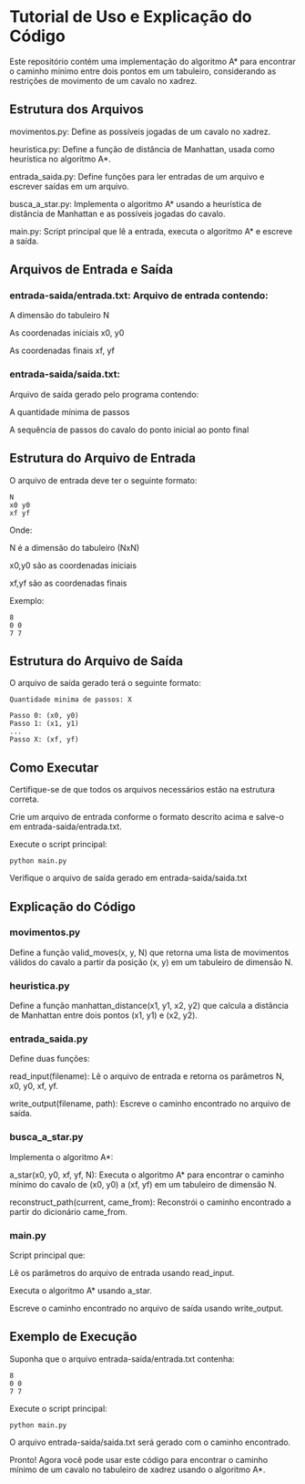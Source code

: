 # Tutorial de Uso e Explicação do Código

Este repositório contém uma implementação do algoritmo A* para encontrar o caminho mínimo entre dois pontos em um tabuleiro, considerando as restrições de movimento de um cavalo no xadrez.

## Estrutura dos Arquivos

movimentos.py: Define as possíveis jogadas de um cavalo no xadrez.

heuristica.py: Define a função de distância de Manhattan, usada como heurística no algoritmo A*.

entrada_saida.py: Define funções para ler entradas de um arquivo e escrever saídas em um arquivo.

busca_a_star.py: Implementa o algoritmo A* usando a heurística de distância de Manhattan e as possíveis jogadas do cavalo.

main.py: Script principal que lê a entrada, executa o algoritmo A* e escreve a saída.

## Arquivos de Entrada e Saída

### entrada-saida/entrada.txt: Arquivo de entrada contendo:

A dimensão do tabuleiro N

As coordenadas iniciais x0, y0

As coordenadas finais xf, yf

### entrada-saida/saida.txt: 

Arquivo de saída gerado pelo programa contendo:

A quantidade mínima de passos

A sequência de passos do cavalo do ponto inicial ao ponto final

## Estrutura do Arquivo de Entrada

O arquivo de entrada deve ter o seguinte formato:

```
N
x0 y0
xf yf
```

Onde:

N é a dimensão do tabuleiro (NxN)

x0,y0 são as coordenadas iniciais

xf,yf são as coordenadas finais

Exemplo:

```
8
0 0
7 7
```

## Estrutura do Arquivo de Saída

O arquivo de saída gerado terá o seguinte formato:

```
Quantidade minima de passos: X

Passo 0: (x0, y0)
Passo 1: (x1, y1)
...
Passo X: (xf, yf)
```

## Como Executar

Certifique-se de que todos os arquivos necessários estão na estrutura correta.

Crie um arquivo de entrada conforme o formato descrito acima e salve-o em entrada-saida/entrada.txt.

Execute o script principal:

```
python main.py
```

Verifique o arquivo de saída gerado em entrada-saida/saida.txt

## Explicação do Código

### movimentos.py

Define a função valid_moves(x, y, N) que retorna uma lista de movimentos válidos do cavalo a partir da posição (x, y) em um tabuleiro de dimensão N.

### heuristica.py

Define a função manhattan_distance(x1, y1, x2, y2) que calcula a distância de Manhattan entre dois pontos (x1, y1) e (x2, y2).

### entrada_saida.py

Define duas funções:

read_input(filename): Lê o arquivo de entrada e retorna os parâmetros N, x0, y0, xf, yf.

write_output(filename, path): Escreve o caminho encontrado no arquivo de saída.

### busca_a_star.py

Implementa o algoritmo A*:

a_star(x0, y0, xf, yf, N): Executa o algoritmo A* para encontrar o caminho mínimo do cavalo de (x0, y0) a (xf, yf) em um tabuleiro de dimensão N.

reconstruct_path(current, came_from): Reconstrói o caminho encontrado a partir do dicionário came_from.

### main.py

Script principal que:

Lê os parâmetros do arquivo de entrada usando read_input.

Executa o algoritmo A* usando a_star.

Escreve o caminho encontrado no arquivo de saída usando write_output.

## Exemplo de Execução

Suponha que o arquivo entrada-saida/entrada.txt contenha:

```
8
0 0
7 7
```

Execute o script principal:

```
python main.py
```

O arquivo entrada-saida/saida.txt será gerado com o caminho encontrado.

Pronto! Agora você pode usar este código para encontrar o caminho mínimo de um cavalo no tabuleiro de xadrez usando o algoritmo A*.

